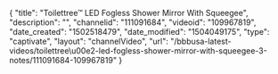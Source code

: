 {
    "title": "Toilettree&trade; LED Fogless Shower Mirror With Squeegee",
    "description": "",
    "channelid": "111091684",
    "videoid": "109967819",
    "date_created": "1502518479",
    "date_modified": "1504049175",
    "type": "captivate",
    "layout": "channelVideo",
    "url": "\/bbbusa-latest-videos\/toilettree\u00e2-led-fogless-shower-mirror-with-squeegee-3-notes\/111091684-109967819"
}
